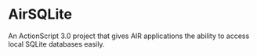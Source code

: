 AirSQLite
=========

An ActionScript 3.0 project that gives AIR applications the ability to access local SQLite databases easily. 